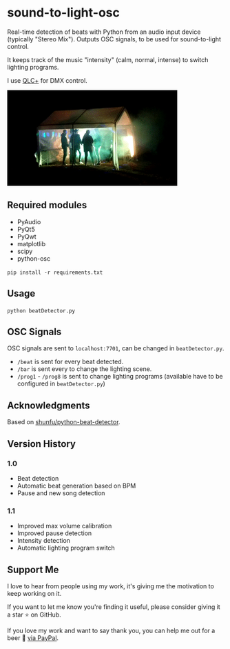 sound-to-light-osc
==================

Real-time detection of beats with Python from an audio input device (typically "Stereo Mix"). Outputs OSC signals,
to be used for sound-to-light control.

It keeps track of the music "intensity" (calm, normal, intense) to switch lighting programs.

I use [QLC+](https://github.com/mcallegari/qlcplus) for DMX control.

![Video](video.gif)

Required modules
----------------

- PyAudio
- PyQt5
- PyQwt
- matplotlib
- scipy
- python-osc

`pip install -r requirements.txt`

Usage
-----

`python beatDetector.py`

OSC Signals
-----------

OSC signals are sent to `localhost:7701`, can be changed in `beatDetector.py`.

- `/beat` is sent for every beat detected.
- `/bar` is sent every to change the lighting scene.
- `/prog1` - `/prog8` is sent to change lighting programs (available have to be configured in `beatDetector.py`)

Acknowledgments
---------------

Based on [shunfu/python-beat-detector](https://github.com/shunfu/python-beat-detector).

Version History
---------------

### 1.0

- Beat detection
- Automatic beat generation based on BPM
- Pause and new song detection

### 1.1

- Improved max volume calibration
- Improved pause detection
- Intensity detection
- Automatic lighting program switch

Support Me
----------
I love to hear from people using my work, it's giving me the motivation to keep working on it.

If you want to let me know you're finding it useful, please consider giving it a star ⭐ on GitHub.

If you love my work and want to say thank you, you can help me out for a beer 🍻️
[via PayPal](https://paypal.me/ChristianScheb).
